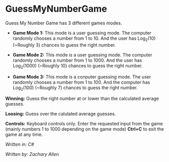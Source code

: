 # GuessMyNumberGame
Guess My Number Game has 3 different games modes.
- **Game Mode 1:**
This mode is a user guessing mode. The computer randomly chooses a number from 1 to 10. And the user has Log<sub>2</sub>(10) (~Roughly 3) chances to guess the right number. 

- **Game Mode 2:**
This mode is a user guessing mode. The computer randomly chooses a number from 1 to 1000. And the user has Log<sub>2</sub>(1000) (~Roughly 10) chances to guess the right number.

- **Game Mode 3:**
This mode is a conputer guessing mode. The user randomly chooses a number from 1 to 100. And the computer has Log<sub>2</sub>(100) (~Roughly 7) chances to guess the right number.

**Winning:**
Guess the right number at or lower than the calculated average guesses.

**Loosing:**
Guess over the calulated average guesses.

**Controls:**
Keyboard controls only. Enter the requested input from the game (mainly numbers 1 to 1000 depending on the game mode)
**Ctrl+C** to exit the game at any time.


*Written in: C#*

*Written by: Zachary Allen*
